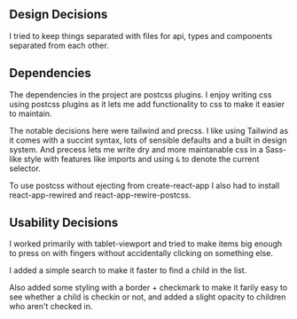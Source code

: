 
## Design Decisions

I tried to keep things separated with files for api, types and components separated from each other. 

## Dependencies

The dependencies in the project are postcss plugins. I enjoy writing css using postcss plugins as it lets me add functionality to css to make it easier to maintain.

The notable decisions here were tailwind and precss. I like using Tailwind as it comes with a succint syntax, lots of sensible defaults and a built in design system. And precess lets me write dry and more maintanable css in a Sass-like style with features like imports and using `&` to denote the current selector.

To use postcss without ejecting from create-react-app I also had to install react-app-rewired and react-app-rewire-postcss.

## Usability Decisions

I worked primarily with tablet-viewport and tried to make items big enough to press on with fingers without accidentally clicking on something else.

I added a simple search to make it faster to find a child in the list.

Also added some styling with a border + checkmark to make it farily easy to see whether a child is checkin or not, and added a slight opacity to children who aren't checked in.


